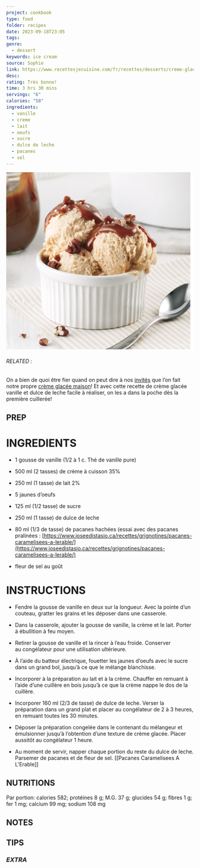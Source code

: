 ```yaml
---
project: cookbook
type: food
folder: recipes
date: 2023-09-18T23:05
tags: 
genre:
  - dessert
keywords: ice cream
source: Sophie
link: https://www.recettesjecuisine.com/fr/recettes/desserts/creme-glacee-vanille-et-dulce-de-leche/
desc: 
rating: Très bonne!
time: 3 hrs 30 mins
servings: "6"
calories: "58"
ingredients:
  - vanille
  - creme
  - lait
  - oeufs
  - sucre
  - dulce de leche
  - pacanes
  - sel
---
```


![IMAGE](image_112.png)


###### *RELATED* : 

On a bien de quoi être fier quand on peut dire à nos [invités](https://www.recettesjecuisine.com/fr/recettes/plats-principaux/porc/one-pot-au-porc-poireaux-et-pommes-caramelises-a-lerable/?gallery=6546) que l’on fait notre propre [crème glacée maison](https://www.pratico-pratiques.com/galeries-thematiques/top-5-de-nos-meilleures-creme-glacees-maison/)! Et avec cette recette de crème glacée vanille et dulce de leche facile à réaliser, on les a dans la poche dès la première cuillerée!

## PREP


# INGREDIENTS

- 1 gousse de vanille (1/2 à 1 c. Thé de vanille pure)
    
- 500 ml (2 tasses) de crème à cuisson 35%
    
- 250 ml (1 tasse) de lait 2%
    
- 5 jaunes d’oeufs 
    
- 125 ml (1/2 tasse) de sucre
    
- 250 ml (1 tasse) de dulce de leche
    
- 80 ml (1/3 de tasse) de pacanes hachées (essai avec des pacanes pralinées : [https://www.joseedistasio.ca/recettes/grignotines/pacanes-caramelisees-a-lerable/](https://www.joseedistasio.ca/recettes/grignotines/pacanes-caramelisees-a-lerable/)
    
- fleur de sel au goût


# INSTRUCTIONS

- Fendre la gousse de vanille en deux sur la longueur. Avec la pointe d’un couteau, gratter les grains et les déposer dans une casserole.
    
- Dans la casserole, ajouter la gousse de vanille, la crème et le lait. Porter à ébullition à feu moyen.
    
- Retirer la gousse de vanille et la rincer à l’eau froide. Conserver au congélateur pour une utilisation ultérieure.
    
- À l’aide du batteur électrique, fouetter les jaunes d’oeufs avec le sucre dans un grand bol, jusqu’à ce que le mélange blanchisse.
    
- Incorporer à la préparation au lait et à la crème. Chauffer en remuant à l’aide d’une cuillère en bois jusqu’à ce que la crème nappe le dos de la cuillère.
    
- Incorporer 160 ml (2/3 de tasse) de dulce de leche. Verser la préparation dans un grand plat et placer au congélateur de 2 à 3 heures, en remuant toutes les 30 minutes.
    
- Déposer la préparation congelée dans le contenant du mélangeur et émulsionner jusqu’à l’obtention d’une texture de crème glacée. Placer aussitôt au congélateur 1 heure.
    
- Au moment de servir, napper chaque portion du reste du dulce de leche. Parsemer de pacanes et de fleur de sel. [[Pacanes Caramelisees A L'Erable]]



## NUTRITIONS

Par portion: calories 582; protéines 8 g; M.G. 37 g; glucides 54 g; fibres 1 g; fer 1 mg; calcium 99 mg; sodium 108 mg

## NOTES



## TIPS



### *EXTRA*



